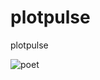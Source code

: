 # plotpulse
plotpulse

![poet](https://github.com/dive-into-ai/plotpulse/assets/89494907/b274634d-7406-49eb-8775-e3c44fc0b311)
